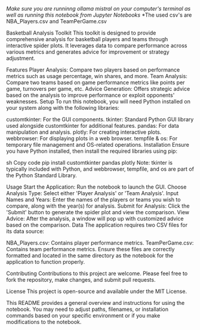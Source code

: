 *Make sure you are runninng ollama mistral on your computer's terminal as well as running this notebook from Jupyter Notebooks*
*The used csv's are NBA_Players.csv and TeamPerGame.csv

Basketball Analysis Toolkit
This toolkit is designed to provide comprehensive analysis for basketball players and teams through interactive spider plots. It leverages data to compare performance across various metrics and generates advice for improvement or strategy adjustment.

Features
Player Analysis: Compare two players based on performance metrics such as usage percentage, win shares, and more.
Team Analysis: Compare two teams based on game performance metrics like points per game, turnovers per game, etc.
Advice Generation: Offers strategic advice based on the analysis to improve performance or exploit opponents' weaknesses.
Setup
To run this notebook, you will need Python installed on your system along with the following libraries:

customtkinter: For the GUI components.
tkinter: Standard Python GUI library used alongside customtkinter for additional features.
pandas: For data manipulation and analysis.
plotly: For creating interactive plots.
webbrowser: For displaying plots in a web browser.
tempfile & os: For temporary file management and OS-related operations.
Installation
Ensure you have Python installed, then install the required libraries using pip:

sh
Copy code
pip install customtkinter pandas plotly
Note: tkinter is typically included with Python, and webbrowser, tempfile, and os are part of the Python Standard Library.

Usage
Start the Application: Run the notebook to launch the GUI.
Choose Analysis Type: Select either 'Player Analysis' or 'Team Analysis'.
Input Names and Years: Enter the names of the players or teams you wish to compare, along with the year(s) for analysis.
Submit for Analysis: Click the 'Submit' button to generate the spider plot and view the comparison.
View Advice: After the analysis, a window will pop up with customized advice based on the comparison.
Data
The application requires two CSV files for its data source:

NBA_Players.csv: Contains player performance metrics.
TeamPerGame.csv: Contains team performance metrics.
Ensure these files are correctly formatted and located in the same directory as the notebook for the application to function properly.

Contributing
Contributions to this project are welcome. Please feel free to fork the repository, make changes, and submit pull requests.

License
This project is open-source and available under the MIT License.

This README provides a general overview and instructions for using the notebook. You may need to adjust paths, filenames, or installation commands based on your specific environment or if you make modifications to the notebook.





